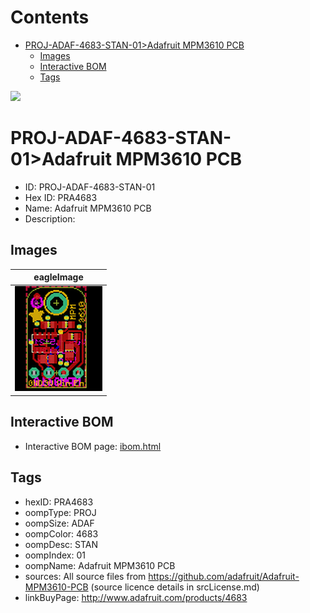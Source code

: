 



Contents
========

* [PROJ-ADAF-4683-STAN-01>Adafruit MPM3610 PCB](#proj-adaf-4683-stan-01adafruit-mpm3610-pcb)
	* [Images](#images)
	* [Interactive BOM](#interactive-bom)
	* [Tags](#tags)
  
![][im]
# PROJ-ADAF-4683-STAN-01>Adafruit MPM3610 PCB

- ID: PROJ-ADAF-4683-STAN-01
- Hex ID: PRA4683
- Name: Adafruit MPM3610 PCB
- Description: 

## Images
  
  

|eagleImage|
| :---: |
|[![eagleImage](eagleImage_140.png)](eagleImage_600.png)|

## Interactive BOM

- Interactive BOM page: [ibom.html](kicad/bom/ibom.html)

## Tags

- hexID: PRA4683
- oompType: PROJ
- oompSize: ADAF
- oompColor: 4683
- oompDesc: STAN
- oompIndex: 01
- oompName: Adafruit MPM3610 PCB
- sources: All source files from https://github.com/adafruit/Adafruit-MPM3610-PCB (source licence details in srcLicense.md)
- linkBuyPage: http://www.adafruit.com/products/4683



[im]: eagleImage_450.png
